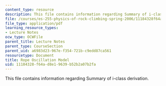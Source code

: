 ```yaml
---
content_type: resource
description: This file contains information regarding Summary of i-class derivation.
file: /courses/es-255-physics-of-rock-climbing-spring-2006/11184328f64ad8e19639b52b2a07b2fa_MITES_255S06_rpe_osillmdel.pdf
file_type: application/pdf
learning_resource_types:
- Lecture Notes
ocw_type: OCWFile
parent_title: Lecture Notes
parent_type: CourseSection
parent_uid: a6983d23-967e-f354-721b-c9edd87ca561
resourcetype: Document
title: Rope Oscillation Model
uid: 11184328-f64a-d8e1-9639-b52b2a07b2fa
---
```

This file contains information regarding Summary of i-class derivation.

